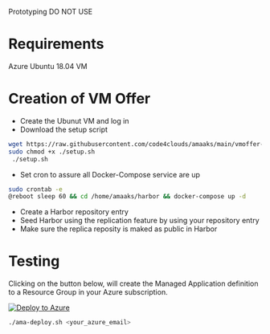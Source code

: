 Prototyping DO NOT USE

# Requirements
Azure Ubuntu 18.04 VM

# Creation of VM Offer
- Create the Ubunut VM and log in
- Download the setup script
``` bash
wget https://raw.githubusercontent.com/code4clouds/amaaks/main/vmoffer-setup.sh
sudo chmod +x ./setup.sh
 ./setup.sh
```
- Set cron to assure all Docker-Compose service are up
``` bash
sudo crontab -e
@reboot sleep 60 && cd /home/amaaks/harbor && docker-compose up -d
```
- Create a Harbor repository entry
- Seed Harbor using the replication feature by using your repository entry
- Make sure the replica reposity is maked as public in Harbor

# Testing

Clicking on the button below, will create the Managed Application definition to a Resource Group in your Azure subscription.

[![Deploy to Azure](http://azuredeploy.net/deploybutton.png)](https://portal.azure.com/#create/Microsoft.Template/uri/https%3A%2F%2Fraw.githubusercontent.com%2Fazure%2Fazure-managedapp-samples%2Fmaster%2FManaged%2520Application%2520Sample%2520Packages%2F101-managed-vm%2Fazuredeploy.json)


``` bash
./ama-deploy.sh <your_azure_email>
```
